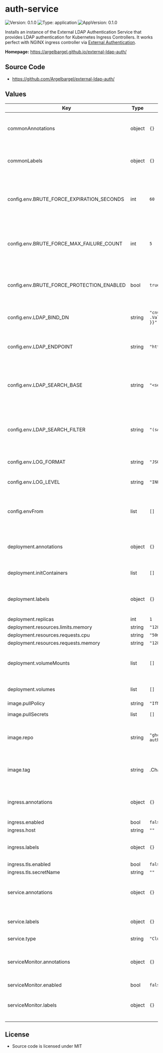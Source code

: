 # auth-service

![Version: 0.1.0](https://img.shields.io/badge/Version-0.1.0-informational?style=flat-square) ![Type: application](https://img.shields.io/badge/Type-application-informational?style=flat-square) ![AppVersion: 0.1.0](https://img.shields.io/badge/AppVersion-0.1.0-informational?style=flat-square)

Installs an instance of the External LDAP Authentication Service that provides LDAP authentication for Kubernetes Ingress Controllers.
It works perfect with NGINX ingress controller via [External Authentication](https://kubernetes.github.io/ingress-nginx/user-guide/nginx-configuration/annotations/#external-authentication).

**Homepage:** <https://argelbargel.github.io/external-ldap-auth/>

## Source Code

* <https://github.com/Argelbargel/external-ldap-auth/>

## Values

| Key | Type | Default | Description |
|-----|------|---------|-------------|
| commonAnnotations | object | `{}` | common annotations for all resources deployed by this chart |
| commonLabels | object | `{}` | common labels for all resources deployed by this chart |
| config.env.BRUTE_FORCE_EXPIRATION_SECONDS | int | `60` | window within which attempts get logged and for which further requests will be blocked  |
| config.env.BRUTE_FORCE_MAX_FAILURE_COUNT | int | `5` | number of failed authentication-attempts after which further requests are blocked |
| config.env.BRUTE_FORCE_PROTECTION_ENABLED | bool | `true` | enable/disable brute-force-protection when authenticating users |
| config.env.LDAP_BIND_DN | string | `"cn={username},{{ .Values.config.env.LDAP_SEARCH_BASE }}"` | the ldap bind-dn to used to authenticate users |
| config.env.LDAP_ENDPOINT | string | `"https://localhost:636"` | the ldap server used to authenticate and authorize users |
| config.env.LDAP_SEARCH_BASE | string | `"<search-base>"` | the ldap search-base used to search for users to determine their group membership |
| config.env.LDAP_SEARCH_FILTER | string | `"(sAMAccountName={username})"` | the ldap search-filter used to search for users to determine their group membership |
| config.env.LOG_FORMAT | string | `"JSON"` | log-format with which to log |
| config.env.LOG_LEVEL | string | `"INFO"` | log-level with which to log to the console |
| config.envFrom | list | `[]` | further configuration-sources (e.g. secrets for manager-dn and password) |
| deployment.annotations | object | `{}` | additional annotations specific to the deployment resource |
| deployment.initContainers | list | `[]` | initContainers for the deployment |
| deployment.labels | object | `{}` | additional labels specific to the deployment resource |
| deployment.replicas | int | `1` |  |
| deployment.resources.limits.memory | string | `"128Mi"` |  |
| deployment.resources.requests.cpu | string | `"50m"` |  |
| deployment.resources.requests.memory | string | `"128Mi"` |  |
| deployment.volumeMounts | list | `[]` | additional volume mounts for the external-ldap-auth-container |
| deployment.volumes | list | `[]` | additional volumes for the deployment |
| image.pullPolicy | string | `"IfNotPresent"` |  |
| image.pullSecrets | list | `[]` | image-pull-secrets |
| image.repo | string | `"ghcr.io/argelbargel/external-ldap-auth"` | overrides the image-repo for the deployed container-image  |
| image.tag | string | .Chart.AppVersion | overrides the image-tag for the deployed container-image  |
| ingress.annotations | object | `{}` | additional annotations specific to the ingress resource |
| ingress.enabled | bool | `false` |  |
| ingress.host | string | `""` |  |
| ingress.labels | object | `{}` | additional labels specific to the ingress resource |
| ingress.tls.enabled | bool | `false` |  |
| ingress.tls.secretName | string | `""` |  |
| service.annotations | object | `{}` | additional annotations specific to the service resource |
| service.labels | object | `{}` | additional labels specific to the service resource |
| service.type | string | `"ClusterIP"` |  |
| serviceMonitor.annotations | object | `{}` | additional annotations specific to the service-monitor resource |
| serviceMonitor.enabled | bool | `false` |  |
| serviceMonitor.labels | object | `{}` | additional labels specific to the service-monitor resource |

## License
- Source code is licensed under MIT
